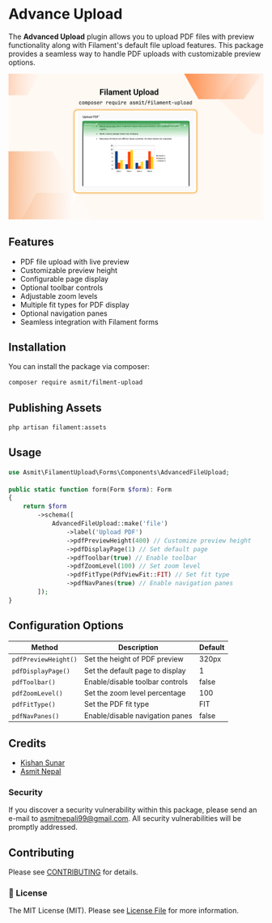 # Advance Upload
The **Advanced Upload** plugin allows you to upload PDF files with preview functionality along with Filament's default file upload features. This package provides a seamless way to handle PDF uploads with customizable preview options.

![Filament Upload Plugin](https://raw.githubusercontent.com/AsmitNepali/filament-upload/refs/heads/main/images/cover.jpg)

## Features
- PDF file upload with live preview
- Customizable preview height
- Configurable page display
- Optional toolbar controls
- Adjustable zoom levels
- Multiple fit types for PDF display
- Optional navigation panes
- Seamless integration with Filament forms

## Installation
You can install the package via composer:

```bash
composer require asmit/filment-upload
```

## Publishing Assets
```bash
php artisan filament:assets
```

## Usage
```php
use Asmit\FilamentUpload\Forms\Components\AdvancedFileUpload;

public static function form(Form $form): Form
{
    return $form
        ->schema([
            AdvancedFileUpload::make('file')
                ->label('Upload PDF')
                ->pdfPreviewHeight(400) // Customize preview height
                ->pdfDisplayPage(1) // Set default page
                ->pdfToolbar(true) // Enable toolbar
                ->pdfZoomLevel(100) // Set zoom level
                ->pdfFitType(PdfViewFit::FIT) // Set fit type
                ->pdfNavPanes(true) // Enable navigation panes
        ]);
}
```

## Configuration Options

| Method | Description | Default |
|--------|-------------|---------|
| `pdfPreviewHeight()` | Set the height of PDF preview | 320px |
| `pdfDisplayPage()` | Set the default page to display | 1 |
| `pdfToolbar()` | Enable/disable toolbar controls | false |
| `pdfZoomLevel()` | Set the zoom level percentage | 100 |
| `pdfFitType()` | Set the PDF fit type | FIT |
| `pdfNavPanes()` | Enable/disable navigation panes | false |

## Credits
- [Kishan Sunar][link-kishan]
- [Asmit Nepal][link-asmit]

### Security

If you discover a security vulnerability within this package, please send an e-mail to asmitnepali99@gmail.com. All security vulnerabilities will be promptly addressed.

## Contributing
Please see [CONTRIBUTING](CONTRIBUTING.md) for details.

### 📄 License
The MIT License (MIT). Please see [License File](LICENSE.txt) for more information.

[link-asmit]: https://github.com/AsmitNepali
[link-kishan]: https://github.com/Kishan-Sunar

